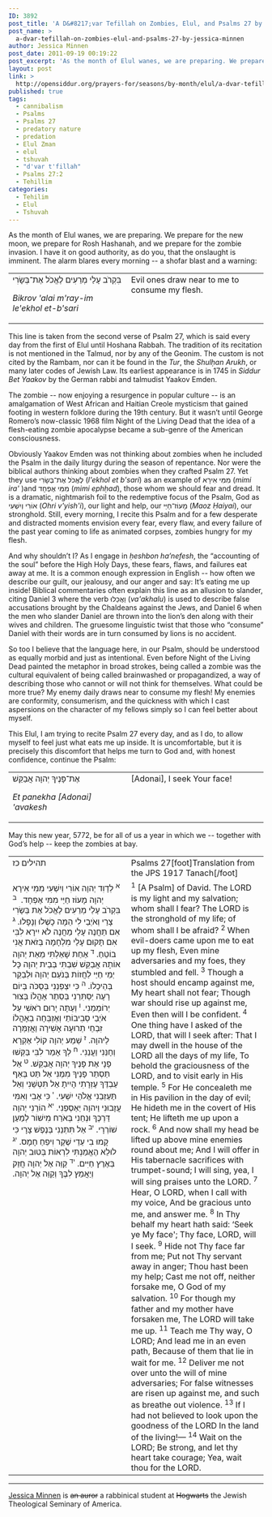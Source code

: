 ```yaml
---
ID: 3892
post_title: 'A D&#8217;var Tefillah on Zombies, Elul, and Psalms 27 by Rabbi Jessica Minnen'
post_name: >
  a-dvar-tefillah-on-zombies-elul-and-psalms-27-by-jessica-minnen
author: Jessica Minnen
post_date: 2011-09-19 00:19:22
post_excerpt: 'As the month of Elul wanes, we are preparing. We prepare for the new moon, we prepare for Rosh Hashanah, and we prepare for the zombie invasion. I have it on good authority, as do you, that the onslaught is imminent. The alarm blares every morning -- a shofar blast and a warning...'
layout: post
link: >
  http://opensiddur.org/prayers-for/seasons/by-month/elul/a-dvar-tefillah-on-zombies-elul-and-psalms-27-by-jessica-minnen/
published: true
tags:
  - cannibalism
  - Psalms
  - Psalms 27
  - predatory nature
  - predation
  - Elul Zman
  - elul
  - tshuvah
  - "d'var t'fillah"
  - Psalms 27:2
  - Tehillim
categories:
  - Tehilim
  - Elul
  - Tshuvah
---
```

<div class="english">
As the month of Elul wanes, we are preparing. We prepare for the new moon, we prepare for Rosh Hashanah, and we prepare for the zombie invasion. I have it on good authority, as do you, that the onslaught is imminent. The alarm blares every morning -- a shofar blast and a warning:
</div>
<table style="margin-left: auto;margin-right: auto;">
<tbody>
<tr>
<td style="vertical-align:top;" width="46%">
<div class="liturgy"><span lang="he">
בִּקְרֹב עָלַי מְרֵעִים לֶאֱכֹל אֶת־בְּשָׂרִי
</span></div>

<span class="english"><em>Bikrov 'alai m'ray-im le'ekhol et-b'sari</em></span>
</td>
 
<td style="vertical-align:top;" width="53%">
<div class="english">
Evil ones draw near to me to consume my flesh.
</div></td></tr>
</tbody>
</tbody></tbody></table>

<div class="english">
This line is taken from the second verse of Psalm 27, which is said every day from the first of Elul until Hoshana Rabbah. The tradition of its recitation is not mentioned in the Talmud, nor by any of the Geonim. The custom is not cited by the Rambam, nor can it be found in the <em>Tur</em>, the <em>Shulḥan Arukh</em>, or many later codes of Jewish Law. Its earliest appearance is in 1745 in <em>Siddur Bet Yaakov</em> by the German rabbi and talmudist Yaakov Emden.

The zombie -- now enjoying a resurgence in popular culture -- is an amalgamation of West African and Haitian Creole mysticism that gained footing in western folklore during the 19th century. But it wasn’t until George Romero’s now-classic 1968 film Night of the Living Dead that the idea of a flesh-eating zombie apocalypse became a sub-genre of the American consciousness.

Obviously Yaakov Emden was not thinking about zombies when he included the Psalm in the daily liturgy during the season of repentance. Nor were the biblical authors thinking about zombies when they crafted Psalm 27. Yet they use <span class="hebrew" lang="he">לֶאֱכֹל אֶת־בְּשָׂרִי</span> (<em>l'ekhol et b'sari</em>) as an example of <span class="hebrew" lang="he">מִמִּי אִירָא</span> (<em>mimi ira'</em> )and <span class="hebrew" lang="he">מִמִּי אֶפְחָד</span> (<em>mimi ephḥad</em>), those whom we should fear and dread. It is a dramatic, nightmarish foil to the redemptive focus of the Psalm, God as <span class="hebrew" lang="he">אוֹרִי וְיִשְׁעִי</span> (<em>Ohri v'yish'i</em>), our light and help, our <span class="hebrew" lang="he">מָעוֹז־חַיַּי</span> (<em>Maoz Ḥaiyai</em>), our stronghold. Still, every morning, I recite this Psalm and for a few desperate and distracted moments envision every fear, every flaw, and every failure of the past year coming to life as animated corpses, zombies hungry for my flesh.

And why shouldn’t I? As I engage in <em>ḥeshbon ha’nefesh</em>, the “accounting of the soul” before the High Holy Days, these fears, flaws, and failures eat away at me. It is a common enough expression in English -- how often we describe our guilt, our jealousy, and our anger and say: It’s eating me up inside! Biblical commentaries often explain this line as an allusion to slander, citing Daniel 3 where the verb <span class="hebrew" lang="he">וַאֲכַלוּ</span> (<em>va'akhalu</em>) is used to describe false accusations brought by the Chaldeans against the Jews, and Daniel 6 when the men who slander Daniel are thrown into the lion’s den along with their wives and children. The gruesome linguistic twist that those who “consume” Daniel with their words are in turn consumed by lions is no accident.

So too I believe that the language here, in our Psalm, should be understood as equally morbid and just as intentional. Even before Night of the Living Dead painted the metaphor in broad strokes, being called a zombie was the cultural equivalent of being called brainwashed or propagandized, a way of describing those who cannot or will not think for themselves. What could be more true? My enemy daily draws near to consume my flesh! My enemies are conformity, consumerism, and the quickness with which I cast aspersions on the character of my fellows simply so I can feel better about myself.

This Elul, I am trying to recite Psalm 27 every day, and as I do, to allow myself to feel just what eats me up inside. It is uncomfortable, but it is precisely this discomfort that helps me turn to God and, with honest confidence, continue the Psalm:
</div>

<table style="margin-left: auto;margin-right: auto;">
<tbody>
<tr>
<td style="vertical-align:top;" width="46%">
<div class="liturgy"><span lang="he">
אֶת־פָּנֶיךָ יְהוָה אֲבַקֵּשׁ
</span></div>

<span class="english"><em>Et panekha [Adonai] 'avakesh</em></span></td>
 
<td style="vertical-align:top;" width="53%"><div class="english">
<div class="english">
[Adonai], I seek Your face!
</div></td>
</tr>
</tbody>
</tbody></tbody></table>

<div class="english">
May this new year, 5772, be for all of us a year in which we -- together with God’s help -- keep the zombies at bay.
</div>

<table style="margin-left: auto;margin-right: auto;">
<tbody>
<tr>
<td style="vertical-align:top;" width="46%">
<div class="liturgy"><span lang="he">
תהילים כז
</span></div></td>
 
<td style="vertical-align:top;" width="53%"><div class="english">Psalms 27[foot]Translation from the JPS 1917 Tanach[/foot]</div></td>
</tr>
<tr>
<td style="vertical-align:top;" width="46%">
<div class="liturgy"><span lang="he">
<sup>א</sup> לְדָוִד
יְהוָה אוֹרִי וְיִשְׁעִי מִמִּי אִירָא
יְהוָה מָעוֹז חַיַּי מִמִּי אֶפְחָד. ‏
<sup>ב</sup> בִּקְרֹב עָלַי מְרֵעִים לֶאֱכֹל אֶת בְּשָׂרִי
צָרַי וְאֹיְבַי לִי הֵמָּה כָשְׁלוּ וְנָפָלוּ.‏
<sup>ג</sup> אִם תַּחֲנֶה עָלַי מַחֲנֶה
לֹא יִירָא לִבִּי
אִם תָּקוּם עָלַי מִלְחָמָה
בְּזֹאת אֲנִי בוֹטֵחַ.‏
<sup>ד</sup> אַחַת שָׁאַלְתִּי מֵאֵת יְהוָה אוֹתָהּ אֲבַקֵּשׁ
שִׁבְתִּי בְּבֵית יְהוָה כָּל יְמֵי חַיַּי
לַחֲזוֹת בְּנֹעַם יְהוָה וּלְבַקֵּר בְּהֵיכָלוֹ.‏
<sup>ה</sup> כִּי יִצְפְּנֵנִי בְּסֻכֹּה בְּיוֹם רָעָה
יַסְתִּרֵנִי בְּסֵתֶר אָהֳלוֹ
בְּצוּר יְרוֹמְמֵנִי.‏
<sup>ו</sup> וְעַתָּה יָרוּם רֹאשִׁי עַל אֹיְבַי סְבִיבוֹתַי
וְאֶזְבְּחָה בְאָהֳלוֹ זִבְחֵי תְרוּעָה
אָשִׁירָה וַאֲזַמְּרָה לַיהוָה.‏
<sup>ז</sup> שְׁמַע יְהוָה קוֹלִי אֶקְרָא
וְחָנֵּנִי וַעֲנֵנִי.‏
<sup>ח</sup> לְךָ אָמַר לִבִּי בַּקְּשׁוּ פָנָי
אֶת פָּנֶיךָ יְהוָה אֲבַקֵּשׁ.‏
<sup>ט</sup> אַל תַּסְתֵּר פָּנֶיךָ מִמֶּנִּי
אַל תַּט בְּאַף עַבְדֶּךָ
עֶזְרָתִי הָיִיתָ אַל תִּטְּשֵׁנִי
וְאַל תַּעַזְבֵנִי אֱלֹהֵי יִשְׁעִי.‏
<sup>י</sup> כִּי אָבִי וְאִמִּי עֲזָבוּנִי
וַיהוָה יַאַסְפֵנִי.‏
<sup>יא</sup> הוֹרֵנִי יְהוָה דַּרְכֶּךָ
וּנְחֵנִי בְּאֹרַח מִישׁוֹר
לְמַעַן שׁוֹרְרָי.‏
<sup>יב</sup> אַל תִּתְּנֵנִי בְּנֶפֶשׁ צָרָי
כִּי קָמוּ בִי עֵדֵי שֶׁקֶר וִיפֵחַ חָמָס.‏
<sup>יג</sup> לוּלֵא הֶאֱמַנְתִּי לִרְאוֹת בְּטוּב יְהוָה
בְּאֶרֶץ חַיִּים.‏
<sup>יד</sup> קַוֵּה אֶל יְהוָה
חֲזַק וְיַאֲמֵץ לִבֶּךָ
וְקַוֵּה אֶל יְהוָה.‏
</span></div></td>
 
<td style="vertical-align:top;" width="53%">
<div class="english">
<sup>1</sup> [A Psalm] of David.
The LORD is my light and my salvation; whom shall I fear?
The LORD is the stronghold of my life; of whom shall I be afraid?
<sup>2</sup> When evil-doers came upon me to eat up my flesh,
Even mine adversaries and my foes, they stumbled and fell.
<sup>3</sup> Though a host should encamp against me,
My heart shall not fear;
Though war should rise up against me,
Even then will I be confident.
<sup>4</sup> One thing have I asked of the LORD, that will I seek after:
That I may dwell in the house of the LORD all the days of my life,
To behold the graciousness of the LORD, and to visit early in His temple.
<sup>5</sup> For He concealeth me in His pavilion in the day of evil;
He hideth me in the covert of His tent;
He lifteth me up upon a rock.
<sup>6</sup> And now shall my head be lifted up above mine enemies round about me;
And I will offer in His tabernacle sacrifices with trumpet-sound;
I will sing, yea, I will sing praises unto the LORD.
<sup>7</sup> Hear, O LORD, when I call with my voice,
And be gracious unto me, and answer me.
<sup>8</sup> In Thy behalf my heart hath said: ‘Seek ye My face';
Thy face, LORD, will I seek.
<sup>9</sup> Hide not Thy face far from me;
Put not Thy servant away in anger;
Thou hast been my help;
Cast me not off, neither forsake me, O God of my salvation.
<sup>10</sup> For though my father and my mother have forsaken me,
The LORD will take me up.
<sup>11</sup> Teach me Thy way, O LORD;
And lead me in an even path,
Because of them that lie in wait for me.
<sup>12</sup> Deliver me not over unto the will of mine adversaries;
For false witnesses are risen up against me, and such as breathe out violence.
<sup>13</sup> If I had not believed to look upon the goodness of the LORD
In the land of the living!—
<sup>14</sup> Wait on the LORD;
Be strong, and let thy heart take courage;
Yea, wait thou for the LORD.</div>
</td></tr>
</tbody></table>

<hr />

<a href="http://therabbinicalschoolinisrael.wordpress.com/about-author-jessica-minnen/">Jessica Minnen</a> is <span style="text-decoration: line-through;">an auror</span> a rabbinical student at <span style="text-decoration: line-through;">Hogwarts</span> the Jewish Theological Seminary of America.
